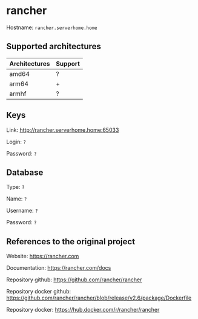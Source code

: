 # rancher
Hostname: `rancher.serverhome.home`

## Supported architectures
| Architectures | Support |
| :------------ | :------ |
| amd64         | ?       |
| arm64         | +       |
| armhf         | ?       |

## Keys
Link: http://rancher.serverhome.home:65033

Login: `?`

Password: `?`

## Database
Type: `?`

Name: `?`

Username: `?`

Password: `?`

## References to the original project
Website: https://rancher.com

Documentation: https://rancher.com/docs

Repository github: https://github.com/rancher/rancher

Repository docker github: https://github.com/rancher/rancher/blob/release/v2.6/package/Dockerfile

Repository docker: https://hub.docker.com/r/rancher/rancher